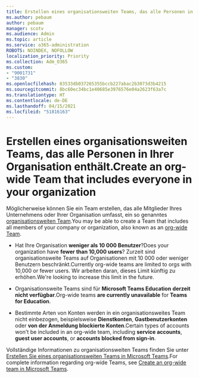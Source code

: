 ```yaml
---
title: Erstellen eines organisationsweiten Teams, das alle Personen in Ihrer Organisation enthält.
ms.author: pebaum
author: pebaum
manager: scotv
ms.audience: Admin
ms.topic: article
ms.service: o365-administration
ROBOTS: NOINDEX, NOFOLLOW
localization_priority: Priority
ms.collection: Adm_O365
ms.custom:
- "9001731"
- "3830"
ms.openlocfilehash: 83533db037265355bccb227abac2b3073d3b4215
ms.sourcegitcommit: 8bc60ec34bc1e40685e3976576e04a2623f63a7c
ms.translationtype: HT
ms.contentlocale: de-DE
ms.lasthandoff: 04/15/2021
ms.locfileid: "51816163"
---
```

# <a name="create-an-org-wide-team-that-includes-everyone-in-your-organization"></a><span data-ttu-id="e1b9a-102">Erstellen eines organisationsweiten Teams, das alle Personen in Ihrer Organisation enthält.</span><span class="sxs-lookup"><span data-stu-id="e1b9a-102">Create an org-wide Team that includes everyone in your organization</span></span>

<span data-ttu-id="e1b9a-103">Möglicherweise können Sie ein Team erstellen, das alle Mitglieder Ihres Unternehmens oder Ihrer Organisation umfasst, ein so genanntes [organisationsweiten Team](https://docs.microsoft.com/microsoftteams/create-an-org-wide-team).</span><span class="sxs-lookup"><span data-stu-id="e1b9a-103">You may be able to create a Team that includes all members of your company or organization, also known as an [org-wide Team](https://docs.microsoft.com/microsoftteams/create-an-org-wide-team).</span></span>

- <span data-ttu-id="e1b9a-104">Hat Ihre Organisation **weniger als 10 000 Benutzer**?</span><span class="sxs-lookup"><span data-stu-id="e1b9a-104">Does your organization have **fewer than 10,000 users**?</span></span> <span data-ttu-id="e1b9a-105">Zurzeit sind organisationsweite Teams auf Organisationen mit 10 000 oder weniger Benutzern beschränkt.</span><span class="sxs-lookup"><span data-stu-id="e1b9a-105">Currently org-wide teams are limited to orgs with 10,000 or fewer users.</span></span> <span data-ttu-id="e1b9a-106">Wir arbeiten daran, dieses Limit künftig zu erhöhen.</span><span class="sxs-lookup"><span data-stu-id="e1b9a-106">We're looking to increase this limit in the future.</span></span>

- <span data-ttu-id="e1b9a-107">Organisationsweite Teams sind für **Microsoft Teams Education** **derzeit nicht verfügbar**.</span><span class="sxs-lookup"><span data-stu-id="e1b9a-107">Org-wide teams **are currently unavailable** for **Teams for Education**.</span></span>

- <span data-ttu-id="e1b9a-108">Bestimmte Arten von Konten werden in ein organisationsweites Team nicht einbezogen, beispielsweise **Dienstkonten**, **Gastbenutzerkonten** oder **von der Anmeldung blockierte Konten**.</span><span class="sxs-lookup"><span data-stu-id="e1b9a-108">Certain types of accounts won't be included in an org-wide team, including **service accounts**, **guest user accounts**, or **accounts blocked from sign-in**.</span></span>

<span data-ttu-id="e1b9a-109">Vollständige Informationen zu organisationsweiten Teams finden Sie unter [Erstellen Sie eines organisationsweiten Teams in Microsoft Teams](https://docs.microsoft.com/microsoftteams/create-an-org-wide-team).</span><span class="sxs-lookup"><span data-stu-id="e1b9a-109">For complete information regarding org-wide Teams, see [Create an org-wide team in Microsoft Teams](https://docs.microsoft.com/microsoftteams/create-an-org-wide-team).</span></span> 
